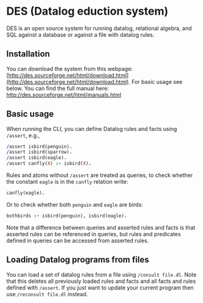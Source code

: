 # DES (Datalog eduction system)

DES is an open source system for running datalog, relational algebra, and SQL against a database or against a file with datalog rules.

## Installation

You can download the system from this webpage: [http://des.sourceforge.net/html/download.html](http://des.sourceforge.net/html/download.html). For basic usage see below. You can find the full manual here: http://des.sourceforge.net/html/manuals.html

## Basic usage

When running the CLI, you can define Datalog rules and facts using `/assert`, e.g.,

~~~prolog
/assert isbird(penguin).
/assert isbird(sparrow).
/assert isbird(eagle).
/assert canfly(X) :- isbird(X).
~~~

Rules and atoms without `/assert` are treated as queries, to check whether the constant `eagle` is in the `canfly` relation write:

~~~prolog
canfly(eagle).
~~~

Or to check whether both `penguin` and `eagle` are birds:

~~~prolog
bothbirds :- isbird(penguin), isbird(eagle).
~~~

Note that a difference between queries and asserted rules and facts is that asserted rules can be referenced in queries, but rules and predicates defined in queries can be accessed from asserted rules.

## Loading Datalog programs from files

You can load a set of datalog rules from a file using `/consult file.dl`. Note that this deletes all previously loaded rules and facts and all facts and rules defined with `/assert`. If you just want to update your current program then use `/reconsult file.dl` instead.
